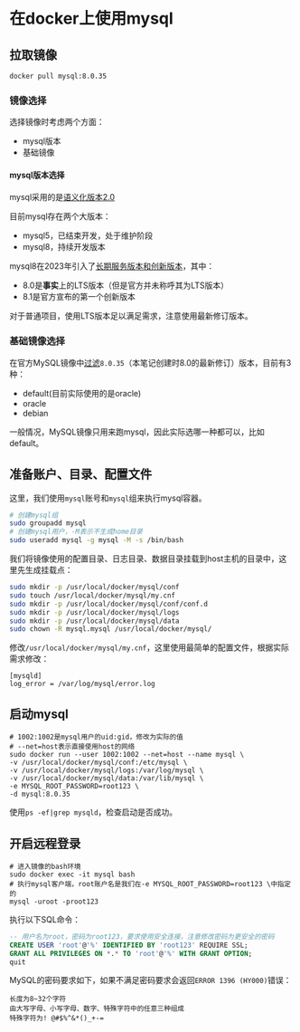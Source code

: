 # 在docker上使用mysql

## 拉取镜像

```
docker pull mysql:8.0.35
```

### 镜像选择

选择镜像时考虑两个方面：

- mysql版本
- 基础镜像

#### mysql版本选择

mysql采用的是[语义化版本2.0](https://semver.org/lang/zh-CN/)

目前mysql存在两个大版本：

- mysql5，已结束开发，处于维护阶段
- mysql8，持续开发版本

mysql8在2023年引入了[长期服务版本和创新版本](https://dev.mysql.com/blog-archive/introducing-mysql-innovation-and-long-term-support-lts-versions/)，其中：

- 8.0是**事实**上的LTS版本（但是官方并未称呼其为LTS版本）
- 8.1是官方宣布的第一个创新版本

对于普通项目，使用LTS版本足以满足需求，注意使用最新修订版本。

### 基础镜像选择

在官方MySQL镜像中[过滤](https://hub.docker.com/_/mysql/tags?page=1&ordering=last_updated&name=8.0.35)`8.0.35`（本笔记创建时8.0的最新修订）版本，目前有3种：

- default(目前实际使用的是oracle)
- oracle
- debian

一般情况，MySQL镜像只用来跑mysql，因此实际选哪一种都可以，比如default。

## 准备账户、目录、配置文件

这里，我们使用`mysql`账号和`mysql`组来执行mysql容器。

```sh
# 创建mysql组
sudo groupadd mysql
# 创建mysql用户，-M表示不生成home目录
sudo useradd mysql -g mysql -M -s /bin/bash
```

我们将镜像使用的配置目录、日志目录、数据目录挂载到host主机的目录中，这里先生成挂载点：

```sh
sudo mkdir -p /usr/local/docker/mysql/conf
sudo touch /usr/local/docker/mysql/my.cnf
sudo mkdir -p /usr/local/docker/mysql/conf/conf.d
sudo mkdir -p /usr/local/docker/mysql/logs
sudo mkdir -p /usr/local/docker/mysql/data
sudo chown -R mysql.mysql /usr/local/docker/mysql/
```

修改`/usr/local/docker/mysql/my.cnf`，这里使用最简单的配置文件，根据实际需求修改：

```
[mysqld]
log_error = /var/log/mysql/error.log
```

## 启动mysql

```
# 1002:1002是mysql用户的uid:gid，修改为实际的值
# --net=host表示直接使用host的网络
sudo docker run --user 1002:1002 --net=host --name mysql \
-v /usr/local/docker/mysql/conf:/etc/mysql \
-v /usr/local/docker/mysql/logs:/var/log/mysql \
-v /usr/local/docker/mysql/data:/var/lib/mysql \
-e MYSQL_ROOT_PASSWORD=root123 \
-d mysql:8.0.35
```

使用`ps -ef|grep mysqld`，检查启动是否成功。

## 开启远程登录

```
# 进入镜像的bash环境
sudo docker exec -it mysql bash
# 执行mysql客户端，root账户名是我们在-e MYSQL_ROOT_PASSWORD=root123 \中指定的
mysql -uroot -proot123
```

执行以下SQL命令：

```sql
-- 用户名为root，密码为root123，要求使用安全连接，注意修改密码为更安全的密码
CREATE USER 'root'@'%' IDENTIFIED BY 'root123' REQUIRE SSL;
GRANT ALL PRIVILEGES ON *.* TO 'root'@'%' WITH GRANT OPTION;
quit
```

MySQL的密码要求如下，如果不满足密码要求会返回`ERROR 1396 (HY000)`错误：

```
长度为8~32个字符
由大写字母、小写字母、数字、特殊字符中的任意三种组成
特殊字符为! @#$%^&*()_+-=
```